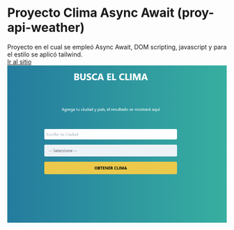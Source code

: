 # Proyecto Clima Async Await (proy-api-weather)
Proyecto en el cual se empleó Async Await, DOM scripting, javascript y para el estilo se aplicó tailwind.<br>
<a href="https://josemat.github.io/proy-api-weather/" target="_blank" noreferer>Ir al sitio</a> <br>
<a href="https://josemat.github.io/proy-api-weather/" target="_blank" noreferer><img src="/image.png"></a>

